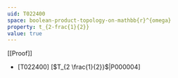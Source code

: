 ```yaml
---
uid: T022400
space: boolean-product-topology-on-mathbb{r}^{omega}
property: t_{2-frac{1}{2}}
value: true
---
```

[[Proof]]

* [T022400] [$T_{2 \frac{1}{2}}$|P000004]

